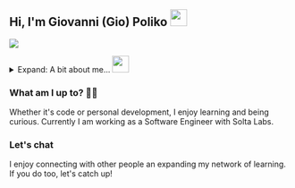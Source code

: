 ## Hi, I'm Giovanni (Gio) Poliko <img src="https://media.giphy.com/media/hvRJCLFzcasrR4ia7z/giphy.gif" width="30px" />
[<img src="https://img.shields.io/badge/linkedin-%230077B5.svg?&style=for-the-badge&logo=linkedin&logoColor=white" />](https://www.linkedin.com/in/giovannipoliko/)

<details>
<summary>Expand: A bit about me... <img src="https://media.giphy.com/media/fZ91xzFtKWmoJSD4TK/giphy.gif" height="30px" /></summary>

```javascript
const gio = {
  pronouns: "he" | "him",
  favourites: {
      food: "burgers",
      beverages: ["ginger beer", "nippys", "powerade", "yerba mate"],
      hobbies: ["rugby", "Brazilian jiujitsu", "board games", "watch collecting"]
  },
  code: ["HTML", "CSS", "JavaScript", "TypeScript", "Java", "C"],
  tools: ["React", "Redux", "Node", "Angular", "Github-Actions", "Docker", "CircleCI", "Jenkins", "MongoDB"],
  testing: ["Jest", "Puppeteer", "Playwright", "Selenium", "Postman"],
  architecture: ["REST", "component-based", "microservices", "blockchain"],
  deepDives: ["TypeScript", "Redux Toolkit", "Data Structures and Algorithms"],
  toLearn: {
      code: ["Rust", "AWS Cloud Services"]
  },
  challenge: "Build a capacity for Substrate and Polkadot development, learn Rust and Deno"
}
```

</details>

### What am I up to? 👨‍💻
Whether it's code or personal development, I enjoy learning and being curious. Currently I am working as a Software Engineer with Solta Labs.

### Let's chat
I enjoy connecting with other people an expanding my network of learning. If you do too, let's catch up!
<br/><br/>

<!-- ![github stats](https://github-readme-stats.vercel.app/api?username=gpoliko&count_private=true&show_icons=true&theme=vue-dark)
![github streak](https://github-readme-streak-stats.herokuapp.com/?user=gpoliko&theme=vue-dark) -->
